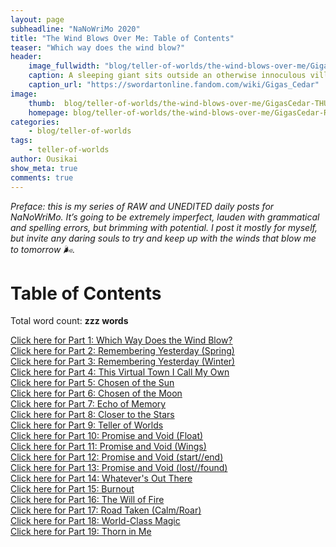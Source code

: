 ```yaml
---
layout: page
subheadline: "NaNoWriMo 2020"
title: "The Wind Blows Over Me: Table of Contents"
teaser: "Which way does the wind blow?"
header:
    image_fullwidth: "blog/teller-of-worlds/the-wind-blows-over-me/GigasCedar-HEAD.jpg"
    caption: A sleeping giant sits outside an otherwise innoculous village at the outskirts of the virtual realm...
    caption_url: "https://swordartonline.fandom.com/wiki/Gigas_Cedar"
image:
    thumb:  blog/teller-of-worlds/the-wind-blows-over-me/GigasCedar-THUMB.png
    homepage: blog/teller-of-worlds/the-wind-blows-over-me/GigasCedar-RAW.png
categories:
    - blog/teller-of-worlds
tags:   
    - teller-of-worlds
author: Ousikai
show_meta: true
comments: true
---
```

*Preface: this is my series of RAW and UNEDITED daily posts for NaNoWriMo. It’s going to be extremely imperfect, lauden with grammatical and spelling errors, but brimming with potential. I post it mostly for myself, but invite any daring souls to try and keep up with the winds that blow me to tomorrow :wind_face:.*


# Table of Contents  

Total word count: **zzz words** <br/>

[Click here for Part 1: Which Way Does the Wind Blow?]({{site.url}}{{site.baseurl}}/blog/teller-of-worlds/the-wind-blows-over-me-part-1) <br/>
[Click here for Part 2: Remembering Yesterday (Spring)]({{site.url}}{{site.baseurl}}/blog/teller-of-worlds/the-wind-blows-over-me-part-2) <br/>
[Click here for Part 3: Remembering Yesterday (Winter)]({{site.url}}{{site.baseurl}}/blog/teller-of-worlds/the-wind-blows-over-me-part-3) <br/>
[Click here for Part 4: This Virtual Town I Call My Own]({{site.url}}{{site.baseurl}}/blog/teller-of-worlds/the-wind-blows-over-me-part-4) <br/>
[Click here for Part 5: Chosen of the Sun]({{site.url}}{{site.baseurl}}/blog/teller-of-worlds/the-wind-blows-over-me-part-5) <br/>
[Click here for Part 6: Chosen of the Moon]({{site.url}}{{site.baseurl}}/blog/teller-of-worlds/the-wind-blows-over-me-part-6) <br/>
[Click here for Part 7: Echo of Memory]({{site.url}}{{site.baseurl}}/blog/teller-of-worlds/the-wind-blows-over-me-part-7) <br/>
[Click here for Part 8: Closer to the Stars]({{site.url}}{{site.baseurl}}/blog/teller-of-worlds/the-wind-blows-over-me-part-8) <br/>
[Click here for Part 9: Teller of Worlds]({{site.url}}{{site.baseurl}}/blog/teller-of-worlds/the-wind-blows-over-me-part-9) <br/>
[Click here for Part 10: Promise and Void (Float)]({{site.url}}{{site.baseurl}}/blog/teller-of-worlds/the-wind-blows-over-me-part-10) <br/>
[Click here for Part 11: Promise and Void (Wings)]({{site.url}}{{site.baseurl}}/blog/teller-of-worlds/the-wind-blows-over-me-part-11) <br/>
[Click here for Part 12: Promise and Void (start//end)]({{site.url}}{{site.baseurl}}/blog/teller-of-worlds/the-wind-blows-over-me-part-12) <br/>
[Click here for Part 13: Promise and Void (lost//found)]({{site.url}}{{site.baseurl}}/blog/teller-of-worlds/the-wind-blows-over-me-part-13) <br/>
[Click here for Part 14: Whatever's Out There]({{site.url}}{{site.baseurl}}/blog/teller-of-worlds/the-wind-blows-over-me-part-14) <br/>
[Click here for Part 15: Burnout]({{site.url}}{{site.baseurl}}/blog/teller-of-worlds/the-wind-blows-over-me-part-15) <br/>
[Click here for Part 16: The Will of Fire]({{site.url}}{{site.baseurl}}/blog/teller-of-worlds/the-wind-blows-over-me-part-16) <br/>
[Click here for Part 17: Road Taken (Calm/Roar)]({{site.url}}{{site.baseurl}}/blog/teller-of-worlds/the-wind-blows-over-me-part-17) <br/>
[Click here for Part 18: World-Class Magic]({{site.url}}{{site.baseurl}}/blog/teller-of-worlds/the-wind-blows-over-me-part-18) <br/>
[Click here for Part 19: Thorn in Me]({{site.url}}{{site.baseurl}}/blog/teller-of-worlds/the-wind-blows-over-me-part-18) <br/>


